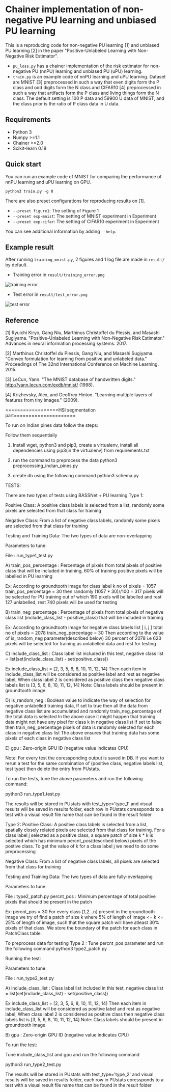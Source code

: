 # Chainer implementation of non-negative PU learning and unbiased PU learning
This is a reproducing code for non-negative PU learning [1] and unbiased PU learning [2] in the paper "Positive-Unlabeled Learning with Non-Negative Risk Estimator".

* ```pu_loss.py``` has a chainer implementation of the risk estimator for non-negative PU (nnPU) learning and unbiased PU (uPU) learning. 
* ```train.py``` is an example code of nnPU learning and uPU learning. 
Dataset are MNIST [3] preprocessed in such a way that even digits form the P class and odd digits form the N class and
CIFAR10 [4] preprocessed in such a way that artifacts form the P class and living things form the N class.
The default setting is 100 P data and 59900 U data of MNIST, and the class prior is the ratio of P class data in U data.

## Requirements
* Python 3
* Numpy >=1.1
* Chainer >=2.0
* Scikit-learn 0.18

## Quick start
You can run an example code of MNIST for comparing the performance of nnPU learning and uPU learning on GPU.

    python3 train.py -g 0

There are also preset configurations for reproducing results on [1].
* ``--preset figure1``: The setting of Figure 1
* ``--preset exp-mnist``: The setting of MNIST experiment in Experiment
* ``--preset exp-cifar``: The setting of CIFAR10 experiment in Experiment

You can see additional information by adding ```--help```.

## Example result
After running ```training_mnist.py```, 2 figures and 1 log file are made in ```result/``` by default.
* Training error in ```result/training_error.png```

![training error](result/training_error.png "training error")

* Test error in ```result/test_error.png```

![test error](result/test_error.png "test error")

## Reference

[1] Ryuichi Kiryo, Gang Niu, Marthinus Christoffel du Plessis, and Masashi Sugiyama. 
"Positive-Unlabeled Learning with Non-Negative Risk Estimator." Advances in neural information processing systems. 2017.

[2] Marthinus Christoffel du Plessis, Gang Niu, and Masashi Sugiyama. 
"Convex formulation for learning from positive and unlabeled data." 
Proceedings of The 32nd International Conference on Machine Learning. 2015.

[3] LeCun, Yann. "The MNIST database of handwritten digits." http://yann.lecun.com/exdb/mnist/ (1998).

[4] Krizhevsky, Alex, and Geoffrey Hinton. "Learning multiple layers of features from tiny images." (2009).

==================HSI segmentation part=====================


To run on Indian pines data follow the steps:

Follow them sequentially

1) Install wget, python3 and pip3, create a virtualenv,  install all dependencies using pip3(in the virtualenv) from requirements.txt

2) run the command to preprocess the data
    python3 preprocessing_indian_pines.py

3) create db using the following command
    python3 schema.py

TESTS:

There are two types of tests using BASSNet + PU learning
Type 1:

Positive Class: A positive class labels is selected from a list, randomly some pixels are selected from that class for training

Negative Class: From a list of negative class labels, randomly some pixels are selected from that class for training

Testing and Training Data: The two types of data are non-overlapping

Parameters to tune:

File : run_type1_test.py

A) train_pos_percentage : Percentage of pixels from total pixels of positive class that will be included in training, 60% of training positive pixels will be labelled in PU learning

Ex: According to groundtooth image for class label k no of pixels  = 1057
train_pos_percentage = 30
then randomly (1057 * 30)//100 = 317 pixels will be selected for PU training out of which 190 pixels will be labelled and rest 127 unlabelled, rest 740 pixels will be used for testing

B) train_neg_percentage : Percentage of pixels from total pixels of negative class list (include_class_list - positive_class) that will be included in training

Ex: According to groundtooth image for negative class labels list [ i, j ] total no of pixels  = 2078
train_neg_percentage = 30
Then according to the value of is_random_neg parameter(described below) 30 percent of 2078 i.e 623 pixels will be selected for training as unlabelled data and rest for testing

C) include_class_list : Class label list included in this test, negative class list = list(set(include_class_list) - set(positive_class))

Ex include_class_list = [2, 3, 5, 6, 8, 10, 11, 12, 14]
Then each item in include_class_list will be considered as positive label and rest as negative label,
When class label 2 is considered as positive class then negative class labels list is [3, 5, 6, 8, 10, 11, 12, 14]
Note: Class labels should be present in groundtooth image

D) is_random_neg : Boolean value to indicate the way of selection for negative unlabelled training data,
If set to true then all the data from negative class list are accumulated and randomly train_neg_percentage of the total data is selected
In the above case it might happen that training data might not have any pixel for class k in negative class list
If set to false then train_neg_percentage pixels of data is randomly selected for each class in negative class list
The above ensures that training data has some pixels of each class in negative class list

E) gpu : Zero-origin GPU ID (negative value indicates CPU)

Note: For every test the coressponding output is saved in DB. If you want to rerun a test for the same combination of
 (positive class, negative labels list, test type) then delete the entry from PUstats.

To run the tests, tune the above parameters and run the following command:

python3 run_type1_test.py

The results will be stored in PUstats with test_type='type_1' and visual results will be saved in results folder, each row in PUstats coressponds to a test with a visual result file name that can be found in the result folder

Type 2:
Positive Class: A positive class labels is selected from a list, spatially closely related pixels are selected from that class for training.
For a class label j selected as a positive class, a square patch of size k * k is selected which has minimum percnt_pos(described below) pixels of the postive class.
To get the value of k for a class label j we need to do some preprocessing

Negative Class: From a list of negative class labels, all pixels are selected from that class for training

Testing and Training Data: The two types of data are fully-overlapping

Parameters to tune:

File : type2_patch.py
percnt_pos : Minimum percentage of total positive pixels that should be present in the patch

Ex: percnt_pos = 30
For every class [1,2...n] present in the groundtooth image we try of find a patch of size k where 5% of length of image <= k <= 25% of length of image,
such that the square patch will have atleast 30% pixels of that class. We store the boundary of the patch for each class in PatchClass table.

To preprocess data for testing Type 2 :
Tune percnt_pos parameter and run the following command
python3 type2_patch.py

Running the test:

Parameters to tune:

File : run_type2_test.py

A) include_class_list : Class label list included in this test, negative class list = list(set(include_class_list) - set(positive_class))

Ex include_class_list = [2, 3, 5, 6, 8, 10, 11, 12, 14]
Then each item in include_class_list will be considered as positive label and rest as negative label,
When class label 2 is considered as positive class then negative class labels list is [3, 5, 6, 8, 10, 11, 12, 14]
Note: Class labels should be present in groundtooth image

B) gpu : Zero-origin GPU ID (negative value indicates CPU)

To run the test:

Tune include_class_list and gpu and run the following command

python3 run_type2_test.py

The results will be stored in PUstats with test_type='type_2' and visual results will be saved in results folder, each row in PUstats coressponds to a test with a visual result file name that can be found in the result folder
